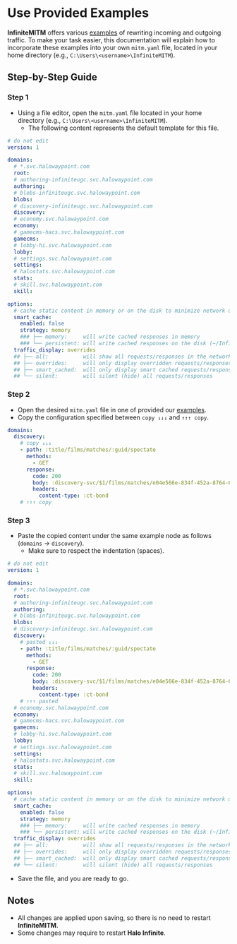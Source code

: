# Use Provided Examples

**InfiniteMITM** offers various [examples](/examples) of rewriting incoming and outgoing traffic. To make your task easier, this documentation will explain how to incorporate these examples into your own `mitm.yaml` file, located in your home directory (e.g., `C:\Users\<username>\InfiniteMITM`).

## Step-by-Step Guide

### Step 1

-   Using a file editor, open the `mitm.yaml` file located in your home directory (e.g., `C:\Users\<username>\InfiniteMITM`).
    -   The following content represents the default template for this file.

```yaml
# do not edit
version: 1

domains:
  # *.svc.halowaypoint.com
  root:
  # authoring-infiniteugc.svc.halowaypoint.com
  authoring:
  # blobs-infiniteugc.svc.halowaypoint.com
  blobs:
  # discovery-infiniteugc.svc.halowaypoint.com
  discovery:
  # economy.svc.halowaypoint.com
  economy:
  # gamecms-hacs.svc.halowaypoint.com
  gamecms:
  # lobby-hi.svc.halowaypoint.com
  lobby:
  # settings.svc.halowaypoint.com
  settings:
  # halostats.svc.halowaypoint.com
  stats:
  # skill.svc.halowaypoint.com
  skill:

options:
  # cache static content in memory or on the disk to minimize network usage and enhance game's performance
  smart_cache:
    enabled: false
    strategy: memory
    ### ├── memory:     will write cached responses in memory
    ### └── persistent: will write cached responses on the disk (~/InfiniteMITM/cache)
  traffic_display: overrides
  ## ├── all:           will show all requests/responses in the network table
  ## ├── overrides:     will only display overridden requests/responses in the network table
  ## ├── smart_cached:  will only display smart cached requests/responses in the network table
  ## └── silent:        will silent (hide) all requests/responses
```

### Step 2

-   Open the desired `mitm.yaml` file in one of provided our [examples](/examples).
-   Copy the configuration specified between `copy ↓↓↓` and `↑↑↑ copy`.

```yaml
domains:
  discovery:
    # copy ↓↓↓
    - path: :title/films/matches/:guid/spectate
      methods:
        - GET
      response:
        code: 200
        body: :discovery-svc/$1/films/matches/e04e566e-834f-452a-8764-6fea1cd9dfa3/spectate
        headers:
          content-type: :ct-bond
    # ↑↑↑ copy
```

### Step 3

-   Paste the copied content under the same example node as follows (`domains` → `discovery`).
    -   Make sure to respect the indentation (spaces).

```yaml
# do not edit
version: 1

domains:
  # *.svc.halowaypoint.com
  root:
  # authoring-infiniteugc.svc.halowaypoint.com
  authoring:
  # blobs-infiniteugc.svc.halowaypoint.com
  blobs:
  # discovery-infiniteugc.svc.halowaypoint.com
  discovery:
    # pasted ↓↓↓
    - path: :title/films/matches/:guid/spectate
      methods:
        - GET
      response:
        code: 200
        body: :discovery-svc/$1/films/matches/e04e566e-834f-452a-8764-6fea1cd9dfa3/spectate
        headers:
          content-type: :ct-bond
    # ↑↑↑ pasted
  # economy.svc.halowaypoint.com
  economy:
  # gamecms-hacs.svc.halowaypoint.com
  gamecms:
  # lobby-hi.svc.halowaypoint.com
  lobby:
  # settings.svc.halowaypoint.com
  settings:
  # halostats.svc.halowaypoint.com
  stats:
  # skill.svc.halowaypoint.com
  skill:

options:
  # cache static content in memory or on the disk to minimize network usage and enhance game's performance
  smart_cache:
    enabled: false
    strategy: memory
    ### ├── memory:     will write cached responses in memory
    ### └── persistent: will write cached responses on the disk (~/InfiniteMITM/cache)
  traffic_display: overrides
  ## ├── all:           will show all requests/responses in the network table
  ## ├── overrides:     will only display overridden requests/responses in the network table
  ## ├── smart_cached:  will only display smart cached requests/responses in the network table
  ## └── silent:        will silent (hide) all requests/responses
```

-   Save the file, and you are ready to go.

## Notes

-   All changes are applied upon saving, so there is no need to restart **InfiniteMITM**.
-   Some changes may require to restart **Halo Infinite**.
